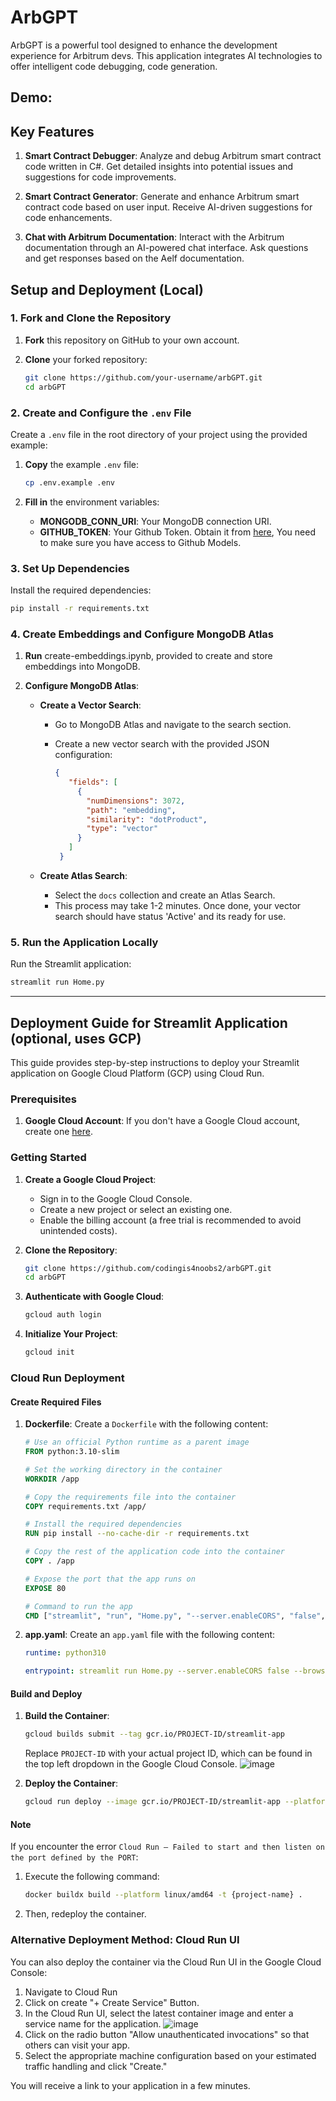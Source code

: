 # ArbGPT

ArbGPT is a powerful tool designed to enhance the development experience for Arbitrum devs. This application integrates AI technologies to offer intelligent code debugging, code generation. 

## Demo:

## Key Features

1. **Smart Contract Debugger**: Analyze and debug Arbitrum smart contract code written in C#. Get detailed insights into potential issues and suggestions for code improvements.

2. **Smart Contract Generator**: Generate and enhance Arbitrum smart contract code based on user input. Receive AI-driven suggestions for code enhancements.

3. **Chat with Arbitrum Documentation**: Interact with the Arbitrum documentation through an AI-powered chat interface. Ask questions and get responses based on the Aelf documentation.

## Setup and Deployment (Local)

### 1. Fork and Clone the Repository

1. **Fork** this repository on GitHub to your own account.
2. **Clone** your forked repository:

   ```bash
   git clone https://github.com/your-username/arbGPT.git
   cd arbGPT
   ```

### 2. Create and Configure the `.env` File

Create a `.env` file in the root directory of your project using the provided example:

1. **Copy** the example `.env` file:

   ```bash
   cp .env.example .env
   ```

2. **Fill in** the environment variables:

   - **MONGODB_CONN_URI**: Your MongoDB connection URI.
   - **GITHUB_TOKEN**: Your Github Token. Obtain it from [here](https://github.com/settings/tokens), You need to make sure you have access to Github Models.

### 3. Set Up Dependencies

Install the required dependencies:

```bash
pip install -r requirements.txt
```

### 4. Create Embeddings and Configure MongoDB Atlas

1. **Run** create-embeddings.ipynb, provided to create and store embeddings into MongoDB.

2. **Configure MongoDB Atlas**:

   - **Create a Vector Search**:
     - Go to MongoDB Atlas and navigate to the search section.
     - Create a new vector search with the provided JSON configuration:

       ```json
       {
          "fields": [
            {
              "numDimensions": 3072,
              "path": "embedding",
              "similarity": "dotProduct",
              "type": "vector"
            }
          ]
        }
       ```

   - **Create Atlas Search**:
     - Select the `docs` collection and create an Atlas Search.
     - This process may take 1-2 minutes. Once done, your vector search should have status 'Active' and its ready for use.

### 5. Run the Application Locally

Run the Streamlit application:

```bash
streamlit run Home.py
```
---

## Deployment Guide for Streamlit Application (optional, uses GCP)

This guide provides step-by-step instructions to deploy your Streamlit application on Google Cloud Platform (GCP) using Cloud Run. 

### Prerequisites

1. **Google Cloud Account**: If you don't have a Google Cloud account, create one [here](https://cloud.google.com/).

### Getting Started

1. **Create a Google Cloud Project**:
   - Sign in to the Google Cloud Console.
   - Create a new project or select an existing one.
   - Enable the billing account (a free trial is recommended to avoid unintended costs).

2. **Clone the Repository**:
   ```bash
   git clone https://github.com/codingis4noobs2/arbGPT.git
   cd arbGPT
   ```

3. **Authenticate with Google Cloud**:
   ```bash
   gcloud auth login
   ```

4. **Initialize Your Project**:
   ```bash
   gcloud init
   ```

### Cloud Run Deployment

#### Create Required Files

1. **Dockerfile**:
   Create a `Dockerfile` with the following content:
   ```dockerfile
   # Use an official Python runtime as a parent image
   FROM python:3.10-slim

   # Set the working directory in the container
   WORKDIR /app

   # Copy the requirements file into the container
   COPY requirements.txt /app/

   # Install the required dependencies
   RUN pip install --no-cache-dir -r requirements.txt

   # Copy the rest of the application code into the container
   COPY . /app

   # Expose the port that the app runs on
   EXPOSE 80

   # Command to run the app
   CMD ["streamlit", "run", "Home.py", "--server.enableCORS", "false", "--browser.serverAddress", "0.0.0.0", "--browser.gatherUsageStats", "false", "--server.port", "80"]
   ```

2. **app.yaml**:
   Create an `app.yaml` file with the following content:
   ```yaml
   runtime: python310

   entrypoint: streamlit run Home.py --server.enableCORS false --browser.serverAddress 0.0.0.0 --browser.gatherUsageStats false --server.port $PORT
   ```

#### Build and Deploy

1. **Build the Container**:
   ```bash
   gcloud builds submit --tag gcr.io/PROJECT-ID/streamlit-app
   ```
   Replace `PROJECT-ID` with your actual project ID, which can be found in the top left dropdown in the Google Cloud Console.
   ![image](https://github.com/user-attachments/assets/85683ece-aa60-4357-8603-6897c0fbbc18)

2. **Deploy the Container**:
   ```bash
   gcloud run deploy --image gcr.io/PROJECT-ID/streamlit-app --platform managed --allow-unauthenticated
   ```

#### Note
If you encounter the error `Cloud Run – Failed to start and then listen on the port defined by the PORT`:

1. Execute the following command:
   ```bash
   docker buildx build --platform linux/amd64 -t {project-name} .
   ```
2. Then, redeploy the container.

### Alternative Deployment Method: Cloud Run UI

You can also deploy the container via the Cloud Run UI in the Google Cloud Console:
1. Navigate to Cloud Run
2. Click on create "+ Create Service" Button.
3. In the Cloud Run UI, select the latest container image and enter a service name for the application.
   ![image](https://github.com/user-attachments/assets/58a6bc00-c02d-4244-aa32-d534e684c2ec)
4. Click on the radio button "Allow unauthenticated invocations" so that others can visit your app.
5. Select the appropriate machine configuration based on your estimated traffic handling and click "Create."

You will receive a link to your application in a few minutes.
